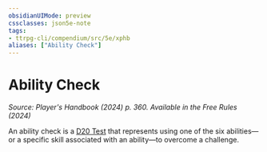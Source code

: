 ```yaml
---
obsidianUIMode: preview
cssclasses: json5e-note
tags:
- ttrpg-cli/compendium/src/5e/xphb
aliases: ["Ability Check"]
---
```

# Ability Check
*Source: Player's Handbook (2024) p. 360. Available in the Free Rules (2024)* 

An ability check is a [D20 Test](3-Compendium/rules/variant-rules/d20-test-xphb.md) that represents using one of the six abilities—or a specific skill associated with an ability—to overcome a challenge.
